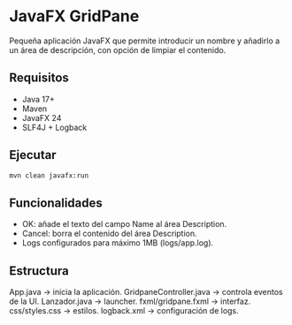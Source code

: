 # JavaFX GridPane
Pequeña aplicación JavaFX que permite introducir un nombre y añadirlo a un área de descripción, con opción de limpiar el contenido.  

## Requisitos
- Java 17+
- Maven
- JavaFX 24
- SLF4J + Logback

## Ejecutar
```bash
mvn clean javafx:run
```

## Funcionalidades
- OK: añade el texto del campo Name al área Description.
- Cancel: borra el contenido del área Description.
- Logs configurados para máximo 1MB (logs/app.log).

## Estructura
App.java → inicia la aplicación.
GridpaneController.java → controla eventos de la UI.
Lanzador.java → launcher.
fxml/gridpane.fxml → interfaz.
css/styles.css → estilos.
logback.xml → configuración de logs.
